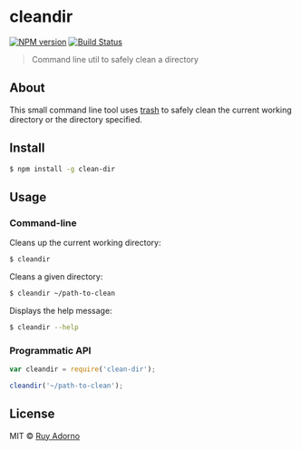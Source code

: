 # cleandir

[![NPM version][npm-image]][npm-url] [![Build Status][travis-image]][travis-url]

> Command line util to safely clean a directory


## About

This small command line tool uses [trash][trash-url] to safely clean the current working directory or the directory specified.


## Install

```sh
$ npm install -g clean-dir
```


## Usage

### Command-line

Cleans up the current working directory:

```sh
$ cleandir
```

Cleans a given directory:

```sh
$ cleandir ~/path-to-clean
```

Displays the help message:

```sh
$ cleandir --help
```


### Programmatic API

```js
var cleandir = require('clean-dir');

cleandir('~/path-to-clean');
```


## License

MIT © [Ruy Adorno](http://ruyadorno.com/)

[npm-url]: https://npmjs.org/package/clean-dir
[npm-image]: https://badge.fury.io/js/clean-dir.svg
[travis-url]: https://travis-ci.org/ruyadorno/clean-dir
[travis-image]: https://travis-ci.org/ruyadorno/clean-dir.svg?branch=master
[trash-url]: https://www.npmjs.com/package/trash


